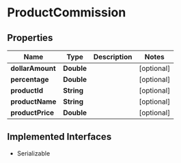 

# ProductCommission


## Properties

| Name | Type | Description | Notes |
|------------ | ------------- | ------------- | -------------|
|**dollarAmount** | **Double** |  |  [optional] |
|**percentage** | **Double** |  |  [optional] |
|**productId** | **String** |  |  [optional] |
|**productName** | **String** |  |  [optional] |
|**productPrice** | **Double** |  |  [optional] |


## Implemented Interfaces

* Serializable

